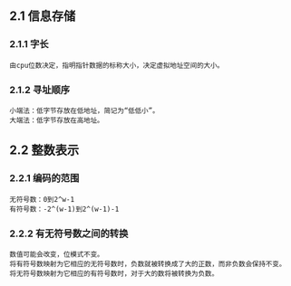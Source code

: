 ## 2.1 信息存储
### 2.1.1 字长
    由cpu位数决定，指明指针数据的标称大小，决定虚拟地址空间的大小。
### 2.1.2 寻址顺序
    小端法：低字节存放在低地址，简记为“低低小”。
    大端法：低字节存放在高地址。
## 2.2 整数表示
### 2.2.1 编码的范围
    无符号数：0到2^w-1
    有符号数：-2^(w-1)到2^(w-1)-1
### 2.2.2 有无符号数之间的转换
    数值可能会改变，位模式不变。
    将有符号数映射为它相应的无符号数时，负数就被转换成了大的正数，而非负数会保持不变。
    将无符号数映射为它相应的有符号数时，对于大的数将被转换为负数。
